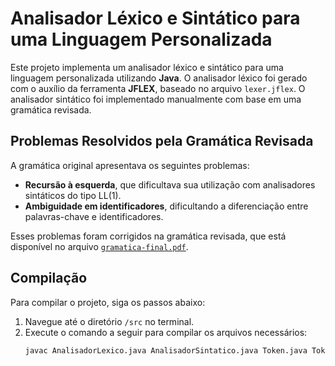 # Analisador Léxico e Sintático para uma Linguagem Personalizada

Este projeto implementa um analisador léxico e sintático para uma linguagem personalizada utilizando **Java**. O analisador léxico foi gerado com o auxílio da ferramenta **JFLEX**, baseado no arquivo `lexer.jflex`. O analisador sintático foi implementado manualmente com base em uma gramática revisada.

## Problemas Resolvidos pela Gramática Revisada

A gramática original apresentava os seguintes problemas:
- **Recursão à esquerda**, que dificultava sua utilização com analisadores sintáticos do tipo LL(1).
- **Ambiguidade em identificadores**, dificultando a diferenciação entre palavras-chave e identificadores.

Esses problemas foram corrigidos na gramática revisada, que está disponível no arquivo [`gramatica-final.pdf`](./src/gramatica-final.pdf).

## Compilação

Para compilar o projeto, siga os passos abaixo:

1. Navegue até o diretório `/src` no terminal.
2. Execute o comando a seguir para compilar os arquivos necessários:
   ```bash
   javac AnalisadorLexico.java AnalisadorSintatico.java Token.java TokenUtils.java

